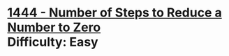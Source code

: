 # [1444 - Number of Steps to Reduce a Number to Zero](https://leetcode.com/problems/number-of-steps-to-reduce-a-number-to-zero/) </br> Difficulty: Easy
